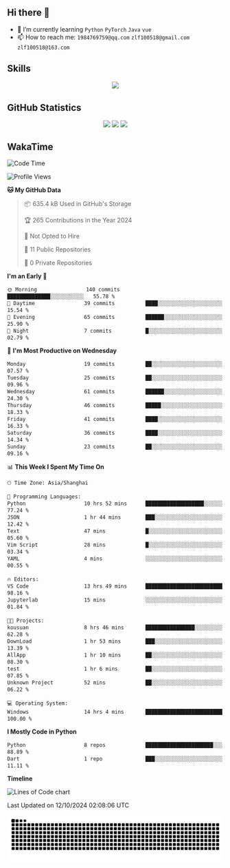 ## Hi there 👋

- 🌱 I’m currently learning `Python` `PyTorch` `Java` `vue`
- 📫 How to reach me: `1984769759@qq.com` `zlf100518@gmail.com` `zlf100518@163.com`

## Skills
<div align="center"> <img src="https://skillicons.dev/icons?i=python,linux,git,github,html,css,js" /> </div>

## GitHub Statistics

<div align="center">
  <img src="https://github-readme-stats.vercel.app/api?username=mrcchenfeng&show_icons=true&theme=tokyonight" />
  <img src="https://github-readme-stats.vercel.app/api/top-langs/?username=mrcchenfeng&show_icons=true&theme=tokyonight" />
  <img src="https://github-readme-activity-graph.vercel.app/graph?username=mrcchenfeng&theme=xcode" />
</div>

## WakaTime

<!--START_SECTION:waka-->
![Code Time](http://img.shields.io/badge/Code%20Time-155%20hrs%206%20mins-blue)

![Profile Views](http://img.shields.io/badge/Profile%20Views-0-blue)

**🐱 My GitHub Data** 

> 📦 635.4 kB Used in GitHub's Storage 
 > 
> 🏆 265 Contributions in the Year 2024
 > 
> 🚫 Not Opted to Hire
 > 
> 📜 11 Public Repositories 
 > 
> 🔑 0 Private Repositories 
 > 
**I'm an Early 🐤** 

```text
🌞 Morning                140 commits         ██████████████░░░░░░░░░░░   55.78 % 
🌆 Daytime                39 commits          ████░░░░░░░░░░░░░░░░░░░░░   15.54 % 
🌃 Evening                65 commits          ██████░░░░░░░░░░░░░░░░░░░   25.90 % 
🌙 Night                  7 commits           █░░░░░░░░░░░░░░░░░░░░░░░░   02.79 % 
```
📅 **I'm Most Productive on Wednesday** 

```text
Monday                   19 commits          ██░░░░░░░░░░░░░░░░░░░░░░░   07.57 % 
Tuesday                  25 commits          ██░░░░░░░░░░░░░░░░░░░░░░░   09.96 % 
Wednesday                61 commits          ██████░░░░░░░░░░░░░░░░░░░   24.30 % 
Thursday                 46 commits          █████░░░░░░░░░░░░░░░░░░░░   18.33 % 
Friday                   41 commits          ████░░░░░░░░░░░░░░░░░░░░░   16.33 % 
Saturday                 36 commits          ████░░░░░░░░░░░░░░░░░░░░░   14.34 % 
Sunday                   23 commits          ██░░░░░░░░░░░░░░░░░░░░░░░   09.16 % 
```


📊 **This Week I Spent My Time On** 

```text
🕑︎ Time Zone: Asia/Shanghai

💬 Programming Languages: 
Python                   10 hrs 52 mins      ███████████████████░░░░░░   77.24 % 
JSON                     1 hr 44 mins        ███░░░░░░░░░░░░░░░░░░░░░░   12.42 % 
Text                     47 mins             █░░░░░░░░░░░░░░░░░░░░░░░░   05.60 % 
Vim Script               28 mins             █░░░░░░░░░░░░░░░░░░░░░░░░   03.34 % 
YAML                     4 mins              ░░░░░░░░░░░░░░░░░░░░░░░░░   00.55 % 

🔥 Editors: 
VS Code                  13 hrs 49 mins      █████████████████████████   98.16 % 
Jupyterlab               15 mins             ░░░░░░░░░░░░░░░░░░░░░░░░░   01.84 % 

🐱‍💻 Projects: 
kousuan                  8 hrs 46 mins       ████████████████░░░░░░░░░   62.28 % 
DownLoad                 1 hr 53 mins        ███░░░░░░░░░░░░░░░░░░░░░░   13.39 % 
AllApp                   1 hr 10 mins        ██░░░░░░░░░░░░░░░░░░░░░░░   08.30 % 
test                     1 hr 6 mins         ██░░░░░░░░░░░░░░░░░░░░░░░   07.85 % 
Unknown Project          52 mins             ██░░░░░░░░░░░░░░░░░░░░░░░   06.22 % 

💻 Operating System: 
Windows                  14 hrs 4 mins       █████████████████████████   100.00 % 
```

**I Mostly Code in Python** 

```text
Python                   8 repos             ██████████████████████░░░   88.89 % 
Dart                     1 repo              ███░░░░░░░░░░░░░░░░░░░░░░   11.11 % 
```



**Timeline**

![Lines of Code chart](https://raw.githubusercontent.com/mrcchenfeng/mrcchenfeng/main/assets/bar_graph.png)


 Last Updated on 12/10/2024 02:08:06 UTC
<!--END_SECTION:waka-->

<div align="center"><img src="./assets/github-snake-dark.svg" /></div>
